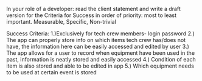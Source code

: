 In your role of a developer: read the client statement and write a draft version for the Criteria for Success in order of priority: most to least important. Measurable, Specific, Non-trivial

Success Criteria:
1.)Exclusively for tech crew members- login password
2.) The app can properly store info on which items tech crew has/does not have, the information here can be easily accessed and edited by user
3.) The app allows for a user to record when equipment have been used in the past, information is neatly stored and easily accessed
4.) Condition of each item is also stored and able to be edited in app
5.) Which equipment needs to be used at certain event is stored
